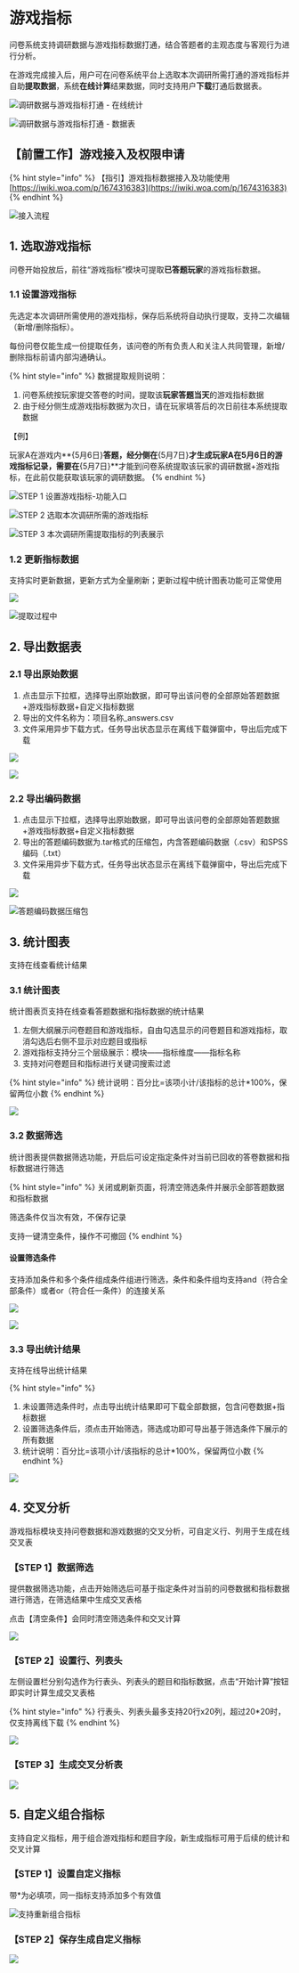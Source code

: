 # 游戏指标

问卷系统支持调研数据与游戏指标数据打通，结合答题者的主观态度与客观行为进行分析。

在游戏完成接入后，用户可在问卷系统平台上选取本次调研所需打通的游戏指标并自助**提取数据**，系统**在线计算**结果数据，同时支持用户**下载**打通后数据表。

![调研数据与游戏指标打通 - 在线统计](<../../.gitbook/assets/image (711).png>)

![调研数据与游戏指标打通 - 数据表](<../../.gitbook/assets/image (684).png>)

## 【前置工作】游戏接入及权限申请

{% hint style="info" %}
【指引】游戏指标数据接入及功能使用 [https://iwiki.woa.com/p/1674316383](https://iwiki.woa.com/p/1674316383)
{% endhint %}

![接入流程](<../../.gitbook/assets/image (692).png>)

## &#x20;1. 选取游戏指标

问卷开始投放后，前往“游戏指标”模块可提取**已答题玩家**的游戏指标数据。

### 1.1 设置游戏指标

先选定本次调研所需使用的游戏指标，保存后系统将自动执行提取，支持二次编辑（新增/删除指标）。

每份问卷仅能生成一份提取任务，该问卷的所有负责人和关注人共同管理，新增/删除指标前请内部沟通确认。

{% hint style="info" %}
数据提取规则说明：

1. 问卷系统按玩家提交答卷的时间，提取该**玩家答题当天**的游戏指标数据
2. 由于经分侧生成游戏指标数据为次日，请在玩家填答后的次日前往本系统提取数据

【例】

玩家A在游戏内**{5月6日}**答题，经分侧在**{5月7日}**才生成玩家A在5月6日的游戏指标记录，需要在**{5月7日}**才能到问卷系统提取该玩家的调研数据+游戏指标，在此前仅能获取该玩家的调研数据。
{% endhint %}

![STEP 1 设置游戏指标-功能入口](<../../.gitbook/assets/image (668).png>)

![STEP 2 选取本次调研所需的游戏指标](<../../.gitbook/assets/image (657).png>)

![STEP 3 本次调研所需提取指标的列表展示](<../../.gitbook/assets/image (639).png>)

### 1.2 更新指标数据

支持实时更新数据，更新方式为全量刷新；更新过程中统计图表功能可正常使用

![](<../../.gitbook/assets/截屏2022-05-11 上午11.24.29.png>)

![提取过程中](<../../.gitbook/assets/截屏2022-05-11 上午11.23.10.png>)

## 2. 导出数据表

### 2.1 导出原始数据

1. 点击显示下拉框，选择导出原始数据，即可导出该问卷的全部原始答题数据+游戏指标数据+自定义指标数据
2. 导出的文件名称为：项目名称\_answers.csv
3. 文件采用异步下载方式，任务导出状态显示在离线下载弹窗中，导出后完成下载

![](<../../.gitbook/assets/截屏2022-05-11 上午11.37.04.png>)

![](<../../.gitbook/assets/截屏2022-05-11 上午11.38.40.png>)

### 2.2 导出编码数据

1. 点击显示下拉框，选择导出原始数据，即可导出该问卷的全部原始答题数据+游戏指标数据+自定义指标数据
2. 导出的答题编码数据为.tar格式的压缩包，内含答题编码数据（.csv）和SPSS编码（.txt）
3. 文件采用异步下载方式，任务导出状态显示在离线下载弹窗中，导出后完成下载

![](<../../.gitbook/assets/截屏2022-05-11 上午11.46.28.png>)

![答题编码数据压缩包](../../.gitbook/assets/image33.png)

## 3. 统计图表

支持在线查看统计结果

### 3.1 统计图表

统计图表页支持在线查看答题数据和指标数据的统计结果

1. 左侧大纲展示问卷题目和游戏指标，自由勾选显示的问卷题目和游戏指标，取消勾选后右侧不显示对应题目或指标
2. 游戏指标支持分三个层级展示：模块——指标维度——指标名称
3. 支持对问卷题目和指标进行关键词搜索过滤

{% hint style="info" %}
统计说明：百分比=该项小计/该指标的总计\*100%，保留两位小数
{% endhint %}

![](<../../.gitbook/assets/截屏2022-05-11 下午2.16.44 (1).png>)

### 3.2 数据筛选

统计图表提供数据筛选功能，开启后可设定指定条件对当前已回收的答卷数据和指标数据进行筛选

{% hint style="info" %}
关闭或刷新页面，将清空筛选条件并展示全部答题数据和指标数据

筛选条件仅当次有效，不保存记录

支持一键清空条件，操作不可撤回
{% endhint %}

#### **设置筛选条件**

支持添加条件和多个条件组成条件组进行筛选，条件和条件组均支持and（符合全部条件）或者or（符合任一条件）的连接关系

![](<../../.gitbook/assets/截屏2022-05-11 下午2.34.54.png>)

![](<../../.gitbook/assets/截屏2022-05-11 下午2.46.24.png>)

### 3.3 导出统计结果

支持在线导出统计结果

{% hint style="info" %}
1. 未设置筛选条件时，点击导出统计结果即可下载全部数据，包含问卷数据+指标数据
2. 设置筛选条件后，须点击开始筛选，筛选成功即可导出基于筛选条件下展示的所有数据
3. 统计说明：百分比=该项小计/该指标的总计\*100%，保留两位小数
{% endhint %}

![](<../../.gitbook/assets/截屏2022-05-11 下午2.52.41.png>)

## 4. 交叉分析

游戏指标模块支持问卷数据和游戏数据的交叉分析，可自定义行、列用于生成在线交叉表

### 【STEP 1】数据筛选

提供数据筛选功能，点击开始筛选后可基于指定条件对当前的问卷数据和指标数据进行筛选，在筛选结果中生成交叉表格

点击【清空条件】会同时清空筛选条件和交叉计算

![](../../.gitbook/assets/企业微信截图\_1655372910977.png)

### 【STEP 2】设置行、列表头

左侧设置栏分别勾选作为行表头、列表头的题目和指标数据，点击“开始计算”按钮即实时计算生成交叉表格

{% hint style="info" %}
行表头、列表头最多支持20行x20列，超过20\*20时，仅支持离线下载
{% endhint %}

![](../../.gitbook/assets/企业微信截图\_1655373199510.png)

### 【STEP 3】生成交叉分析表

![](<../../.gitbook/assets/image (637).png>)



## 5. 自定义组合指标

支持自定义指标，用于组合游戏指标和题目字段，新生成指标可用于后续的统计和交叉计算

### 【STEP 1】设置自定义指标

带\*为必填项，同一指标支持添加多个有效值

![支持重新组合指标](<../../.gitbook/assets/image (664).png>)

### 【STEP 2】保存生成自定义指标

![](../../.gitbook/assets/企业微信截图\_16553740381327.png)
